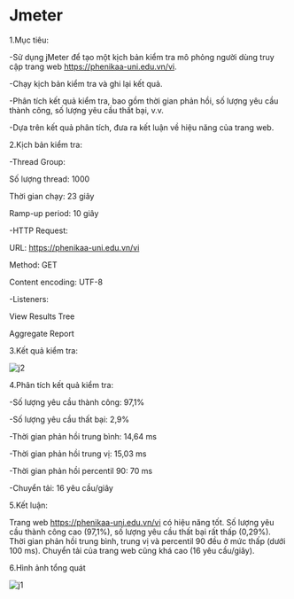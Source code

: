 # Jmeter

1.Mục tiêu:

-Sử dụng jMeter để tạo một kịch bản kiểm tra mô phỏng người dùng truy cập trang web https://phenikaa-uni.edu.vn/vi.

-Chạy kịch bản kiểm tra và ghi lại kết quả.

-Phân tích kết quả kiểm tra, bao gồm thời gian phản hồi, số lượng yêu cầu thành công, số lượng yêu cầu thất bại, v.v.

-Dựa trên kết quả phân tích, đưa ra kết luận về hiệu năng của trang web.

2.Kịch bản kiểm tra:

-Thread Group:

Số lượng thread: 1000

Thời gian chạy: 23 giây

Ramp-up period: 10 giây

-HTTP Request:

URL: https://phenikaa-uni.edu.vn/vi

Method: GET

Content encoding: UTF-8

-Listeners:

View Results Tree

Aggregate Report

3.Kết quả kiểm tra:

![j2](https://github.com/duong308/Jmeter/assets/96821677/b126d0cc-1bdd-439a-a14f-5baca9688b13)

4.Phân tích kết quả kiểm tra:

-Số lượng yêu cầu thành công: 97,1%

-Số lượng yêu cầu thất bại: 2,9%

-Thời gian phản hồi trung bình: 14,64 ms

-Thời gian phản hồi trung vị: 15,03 ms

-Thời gian phản hồi percentil 90: 70 ms

-Chuyển tải: 16 yêu cầu/giây

5.Kết luận:

Trang web https://phenikaa-uni.edu.vn/vi có hiệu năng tốt. Số lượng yêu cầu thành công cao (97,1%), số lượng yêu cầu thất bại rất thấp (0,29%). Thời gian phản hồi trung bình, trung vị và percentil 90 đều ở mức thấp (dưới 100 ms). Chuyển tải của trang web cũng khá cao (16 yêu cầu/giây).

6.Hình ảnh tổng quát

![j1](https://github.com/duong308/Jmeter/assets/96821677/dca2e850-b00d-4d3b-814f-567448f2fe10)
